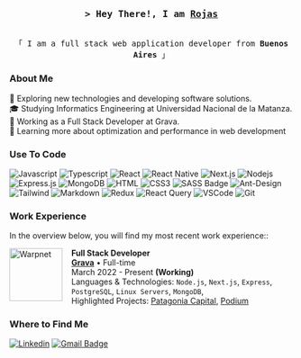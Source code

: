 <h3 align="center">
        <samp>&gt; Hey There!, I am
                <b><a target="_blank" href="https://rojasagusf.com">Rojas</a></b>
        </samp>
</h3>


<p align="center"> 
  <samp>
    <br>
    「 I am a full stack web application developer from <b>Buenos Aires</b> 」
    <br>
  </samp>
</p>

### About Me

🤔 Exploring new technologies and developing software solutions.
<br/>
🎓 Studying Informatics Engineering at Universidad Nacional de la Matanza.
<br/>
💼 Working as a Full Stack Developer at Grava.
<br/>
🌱 Learning more about optimization and performance in web development


### Use To Code

![Javascript](https://img.shields.io/badge/Javascript-F0DB4F?style=for-the-badge&labelColor=black&logo=javascript&logoColor=F0DB4F)
![Typescript](https://img.shields.io/badge/Typescript-007acc?style=for-the-badge&labelColor=black&logo=typescript&logoColor=007acc)
![React](https://img.shields.io/badge/-React-61DBFB?style=for-the-badge&labelColor=black&logo=react&logoColor=61DBFB)
![React Native](https://img.shields.io/badge/React_Native-20232A?style=for-the-badge&logo=react&logoColor=61DAFB)
![Next.js](https://img.shields.io/badge/next.js-000000?style=for-the-badge&logo=nextdotjs&logoColor=white)
![Nodejs](https://img.shields.io/badge/Nodejs-3C873A?style=for-the-badge&labelColor=black&logo=node.js&logoColor=3C873A)
![Express.js](https://img.shields.io/badge/Express.js-000000?style=for-the-badge&logo=express&logoColor=white)
![MongoDB](https://img.shields.io/badge/MongoDB-4EA94B?style=for-the-badge&logo=mongodb&logoColor=white)
![HTML](https://img.shields.io/badge/HTML5-E34F26?style=for-the-badge&logo=html5&logoColor=white)
![CSS3](https://img.shields.io/badge/CSS3-1572B6?style=for-the-badge&logo=css3&logoColor=white)
![SASS Badge](https://img.shields.io/badge/Sass-CC6699?style=for-the-badge&logo=sass&logoColor=white)
![Ant-Design](https://img.shields.io/badge/AntDesign-0170FE?style=for-the-badge&logo=antdesign&logoColor=white)
![Tailwind](https://img.shields.io/badge/Tailwind_CSS-092749?style=for-the-badge&logo=tailwindcss&logoColor=06B6D4&labelColor=000000)
![Markdown](https://img.shields.io/badge/Markdown-000000?style=for-the-badge&logo=markdown&logoColor=white)
![Redux](https://img.shields.io/badge/Redux-593D88?style=for-the-badge&logo=redux&logoColor=white)
![React Query](https://img.shields.io/badge/-React_Query-FF4154?style=for-the-badge&logo=react%20query&logoColor=white)
![VSCode](https://img.shields.io/badge/Visual_Studio-0078d7?style=for-the-badge&logo=visual%20studio&logoColor=white)
![Git](https://img.shields.io/badge/Git-F05032?style=for-the-badge&logo=git&logoColor=white)


### Work Experience 

In the overview below, you will find my most recent work experience::

[<img align="left" height="94px" width="94px" style="margin-right: 1rem;" alt="Warpnet" src="https://grava.io/assets/img/grava_full.svg"/>](https://grava.io/en/home)

**Full Stack Developer** \
[**Grava**](https://grava.io/en/home) • Full-time \
March 2022 - Present **(Working)** \
Languages & Technologies: `Node.js`, `Next.js`, `Express`, `PostgreSQL`, `Linux Servers`, `MongoDB`,\
Highlighted Projects: [Patagonia Capital](https://patagoniacapital.net/), [Podium](https://podium.grava.io/)


### Where to Find Me

[![Linkedin](https://img.shields.io/badge/-rojasagusf-blue?style=flat-square&logo=Linkedin&logoColor=white&link=https://www.linkedin.com/in/rojasagusf/)](https://www.linkedin.com/in/rojasagusf/)
[![Gmail Badge](https://img.shields.io/badge/-rojasagusf01@gmail.com-006bed?style=flat-square&logo=Gmail&logoColor=white&link=mailto:rojasagusf01@gmail.com)](mailto:rojasagusf01@gmail.com)
